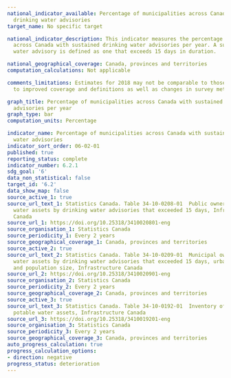 ```yaml
---
national_indicator_available: Percentage of municipalities across Canada with sustained
  drinking water advisories
target_name: No specific target

national_indicator_description: This indicator measures the percentage of municipalities
  across Canada with sustained drinking water advisories per year. A sustained drinking
  water advisory is defined as one that exceeds 15 days in duration.

national_geographical_coverage: Canada, provinces and territories
computation_calculations: Not applicable

comments_limitations: Estimates for 2018 may not be comparable to those for 2016 due
  to improved coverage and definitions as well as changes in survey methodology.

graph_title: Percentage of municipalities across Canada with sustained drinking water
  advisories per year
graph_type: bar
computation_units: Percentage

indicator_name: Percentage of municipalities across Canada with sustained drinking
  water advisories
indicator_sort_order: 06-02-01
published: true
reporting_status: complete
indicator_number: 6.2.1
sdg_goal: '6'
data_non_statistical: false
target_id: '6.2'
data_show_map: false
source_active_1: true
source_url_text_1: Statistics Canada. Table 34-10-0208-01  Public owners of potable
  water assets by drinking water advisories that exceeded 15 days, Infrastructure
  Canada
source_url_1: https://doi.org/10.25318/3410020801-eng
source_organisation_1: Statistics Canada
source_periodicity_1: Every 2 years
source_geographical_coverage_1: Canada, provinces and territories
source_active_2: true
source_url_text_2: Statistics Canada. Table 34-10-0209-01  Municipal owners of potable
  water assets by drinking water advisories that exceeded 15 days, urban and rural,
  and population size, Infrastructure Canada
source_url_2: https://doi.org/10.25318/3410020901-eng
source_organisation_2: Statistics Canada
source_periodicity_2: Every 2 years
source_geographical_coverage_2: Canada, provinces and territories
source_active_3: true
source_url_text_3: Statistics Canada. Table 34-10-0192-01  Inventory of publicly owned
  potable water assets, Infrastructure Canada
source_url_3: https://doi.org/10.25318/3410019201-eng
source_organisation_3: Statistics Canada
source_periodicity_3: Every 2 years
source_geographical_coverage_3: Canada, provinces and territories
auto_progress_calculation: true
progress_calculation_options:
- direction: negative
progress_status: deterioration
---
```

